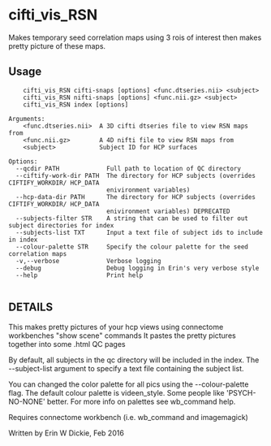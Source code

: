 # cifti_vis_RSN

Makes temporary seed correlation maps using 3 rois of interest
then makes pretty picture of these maps.

## Usage
```
    cifti_vis_RSN cifti-snaps [options] <func.dtseries.nii> <subject>
    cifti_vis_RSN nifti-snaps [options] <func.nii.gz> <subject>
    cifti_vis_RSN index [options]

Arguments:
    <func.dtseries.nii>  A 3D cifti dtseries file to view RSN maps from
    <func.nii.gz>        A 4D nifti file to view RSN maps from
    <subject>            Subject ID for HCP surfaces

Options:
  --qcdir PATH             Full path to location of QC directory
  --ciftify-work-dir PATH  The directory for HCP subjects (overrides CIFTIFY_WORKDIR/ HCP_DATA
                           enivironment variables)
  --hcp-data-dir PATH      The directory for HCP subjects (overrides CIFTIFY_WORKDIR/ HCP_DATA
                           enivironment variables) DEPRECATED
  --subjects-filter STR    A string that can be used to filter out subject directories for index
  --subjects-list TXT      Input a text file of subject ids to include in index
  --colour-palette STR     Specify the colour palette for the seed correlation maps
  -v,--verbose             Verbose logging
  --debug                  Debug logging in Erin's very verbose style
  --help                   Print help


```
## DETAILS
This makes pretty pictures of your hcp views using connectome workbenches "show scene" commands
It pastes the pretty pictures together into some .html QC pages

By default, all subjects in the qc directory will be included in the index.
The --subject-list argument to specify a text file containing the subject list.

You can changed the color palette for all pics using the --colour-palette flag.
The default colour palette is videen_style. Some people like 'PSYCH-NO-NONE' better.
For more info on palettes see wb_command help.

Requires connectome workbench (i.e. wb_command and imagemagick)

Written by Erin W Dickie, Feb 2016
